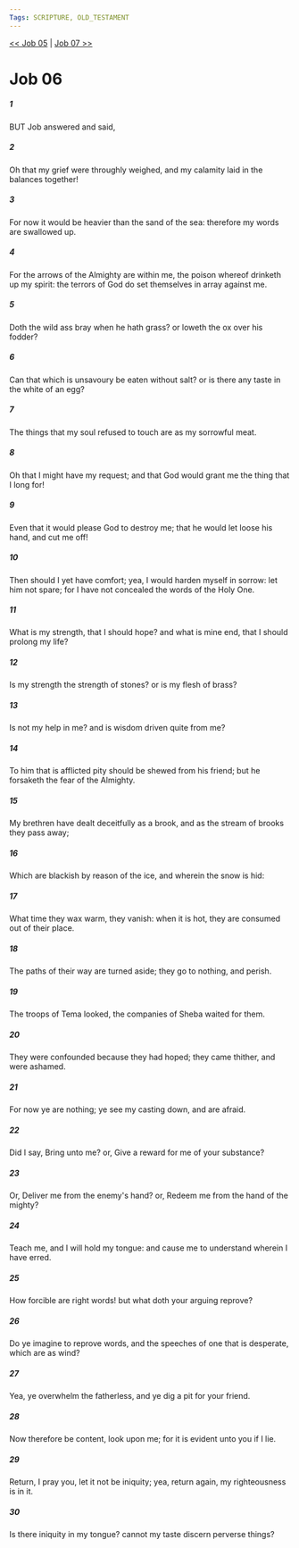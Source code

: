 ```yaml
---
Tags: SCRIPTURE, OLD_TESTAMENT
---
```


[<< Job 05](OLD_TESTAMENT/18_Job/Job_05.md) | [Job 07 >>](OLD_TESTAMENT/18_Job/Job_07.md)

# Job 06

##### 1
 BUT Job answered and said,
##### 2
 Oh that my grief were throughly weighed, and my calamity laid in the balances together!
##### 3
 For now it would be heavier than the sand of the sea: therefore my words are swallowed up.
##### 4
 For the arrows of the Almighty are within me, the poison whereof drinketh up my spirit: the terrors of God do set themselves in array against me.
##### 5
 Doth the wild ass bray when he hath grass?  or loweth the ox over his fodder?
##### 6
 Can that which is unsavoury be eaten without salt?  or is there any taste in the white of an egg?
##### 7
 The things that my soul refused to touch are as my sorrowful meat.
##### 8
 Oh that I might have my request; and that God would grant me the thing that I long for!
##### 9
 Even that it would please God to destroy me; that he would let loose his hand, and cut me off!
##### 10
 Then should I yet have comfort; yea, I would harden myself in sorrow: let him not spare; for I have not concealed the words of the Holy One.
##### 11
 What is my strength, that I should hope?  and what is mine end, that I should prolong my life?
##### 12
 Is my strength the strength of stones?  or is my flesh of brass?
##### 13
 Is not my help in me?  and is wisdom driven quite from me?
##### 14
 To him that is afflicted pity should be shewed from his friend; but he forsaketh the fear of the Almighty.
##### 15
 My brethren have dealt deceitfully as a brook, and as the stream of brooks they pass away;
##### 16
 Which are blackish by reason of the ice, and wherein the snow is hid:
##### 17
 What time they wax warm, they vanish: when it is hot, they are consumed out of their place.
##### 18
 The paths of their way are turned aside; they go to nothing, and perish.
##### 19
 The troops of Tema looked, the companies of Sheba waited for them.
##### 20
 They were confounded because they had hoped; they came thither, and were ashamed.
##### 21
 For now ye are nothing; ye see my casting down, and are afraid.
##### 22
 Did I say, Bring unto me?  or, Give a reward for me of your substance?
##### 23
 Or, Deliver me from the enemy's hand?  or, Redeem me from the hand of the mighty?
##### 24
 Teach me, and I will hold my tongue: and cause me to understand wherein I have erred.
##### 25
 How forcible are right words!  but what doth your arguing reprove?
##### 26
 Do ye imagine to reprove words, and the speeches of one that is desperate, which are as wind?
##### 27
 Yea, ye overwhelm the fatherless, and ye dig a pit for your friend.
##### 28
 Now therefore be content, look upon me; for it is evident unto you if I lie.
##### 29
 Return, I pray you, let it not be iniquity; yea, return again, my righteousness is in it.
##### 30
 Is there iniquity in my tongue?  cannot my taste discern perverse things?
